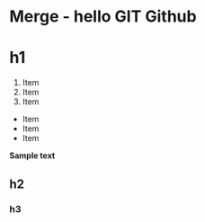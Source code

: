 # Merge - hello GIT Github
# h1

1. Item
2. Item
3. Item

* Item
* Item
* Item

__Sample text__
## h2
### h3
